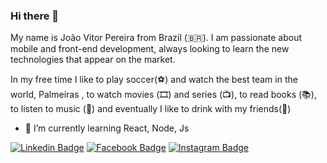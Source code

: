 ### Hi there 👋

My name is João Vitor Pereira from Brazil (🇧🇷). I am passionate about mobile and front-end development, always looking to learn the new technologies that appear on the market.

In my free time I like to play soccer(⚽️)  and watch the best team in the world, Palmeiras , to watch movies (🎞️) and series (📺), to read books (📚), to listen to music (🎵) and eventually I like to drink with my friends(🍺) 

- 🌱 I’m currently learning React, Node, Js 

[![Linkedin Badge](https://img.shields.io/badge/-LinkedIn-blue?style=flat-square&logo=Linkedin&logoColor=white&link=https://www.linkedin.com/in/joaovtpereira/)](https://www.linkedin.com/in/joaovtpereira/)
[![Facebook Badge](https://img.shields.io/badge/-Facebook-1ca0f1?style=flat-square&labelColor=1ca0f1&logo=Facebook&logoColor=white&link=https://www.facebook.com/joaovitor.pereira.75033/)](https://www.facebook.com/joaovitor.pereira.75033/)
[![Instagram Badge](https://img.shields.io/badge/-Instagram-1ca0f1?style=flat-square&labelColor=405DE6&logo=Instagram&logoColor=white&https://www.instagram.com/joaovitorpr_/)](https://www.instagram.com/joaovitorpr_/)
<!--
**JoaoVitorPereiraUFU/JoaoVitorPereiraUFU** is a ✨ _special_ ✨ repository because its `README.md` (this file) appears on your GitHub profile.

Here are some ideas to get you started:

- 🔭 I’m currently working on ...
- 🌱 I’m currently learning ...
- 👯 I’m looking to collaborate on ...
- 🤔 I’m looking for help with ...
- 💬 Ask me about ...
- 📫 How to reach me: ...
- 😄 Pronouns: ...
- ⚡ Fun fact: ...
-->

